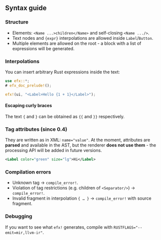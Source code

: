 ## Syntax guide

### Structure
- Elements: `<Name ...>children</Name>` and self-closing `<Name .../>`.
- Text nodes and `{expr}` interpolations are allowed inside `Label`/`Button`.
- Multiple elements are allowed on the root - a block with a list of expressions will be generated.

### Interpolations
You can insert arbitrary Rust expressions inside the text:
```rust
use efx::*;
# efx_doc_prelude!();

efx!(ui, "<Label>Hello {1 + 1}</Label>");
```

#### Escaping curly braces
The text `{` and `}` can be obtained as `{{` and `}}` respectively.

### Tag attributes (since 0.4)
They are written as in XML: `name="value"`. At the moment, attributes are **parsed** and available in the AST, 
but the renderer **does not use them** - the processing API will be added in future versions.

```xml
<Label color="green" size="lg">Hi</Label>
```

### Compilation errors
- Unknown tag → `compile_error!`.
- Violation of tag restrictions (e.g. children of `<Separator/>`) → `compile_error!`.
- Invalid fragment in interpolation `{ … }` → `compile_error!` with source fragment.

### Debugging
If you want to see what `efx!` generates, compile with `RUSTFLAGS="--emit=mir,llvm-ir"`.
